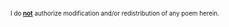 <style>
    span {
        font-size: 0.7em;
        font-color: #999999
    }
</style>

<span>I do <u>**not**</u> authorize modification and/or redistribution of any poem herein.</span>

